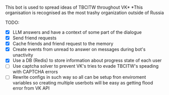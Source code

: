 This bot is used to spread ideas of TBCITW throughout VK*
*This organisation is recognised as the most trashy organization outside of Russia

TODO:
- [x] LLM answers and have a context of some part of the dialogue
- [x] Send friend requests
- [x] Cache friends and friend request to the memory
- [x] Create events from unread to answer on messages during bot's unactivity
- [x] Use a DB (Redis) to store information about progress state of each user
- [ ] Use captcha solver to prevent VK's tries to evade TBCITW's speading with CAPTCHA errors
- [ ] Rewrite configs in such way so all can be setup fron enviroment variables so creating multiple userbots will be easy as getting flood error from VK API
